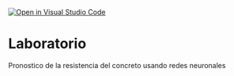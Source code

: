 [![Open in Visual Studio Code](https://classroom.github.com/assets/open-in-vscode-c66648af7eb3fe8bc4f294546bfd86ef473780cde1dea487d3c4ff354943c9ae.svg)](https://classroom.github.com/online_ide?assignment_repo_id=9320700&assignment_repo_type=AssignmentRepo)
# Laboratorio
Pronostico de la resistencia del concreto usando redes neuronales
